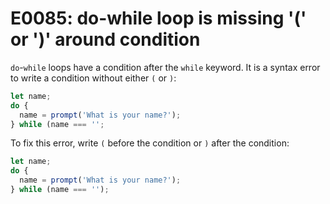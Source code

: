 # E0085: do-while loop is missing '(' or ')' around condition

`do`-`while` loops have a condition after the `while` keyword. It is a syntax
error to write a condition without either `(` or `)`:

```javascript
let name;
do {
  name = prompt('What is your name?');
} while (name === '';
```

To fix this error, write `(` before the condition or `)` after the condition:

```javascript
let name;
do {
  name = prompt('What is your name?');
} while (name === '');
```
